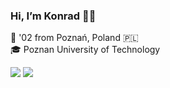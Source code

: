### Hi, I’m Konrad 👋🏼
📌 '02 from Poznań, Poland 🇵🇱 \
🎓 Poznan University of Technology

<img src="https://github-readme-stats.vercel.app/api?username=xKond3i&show_icons=true&theme=github_dark_dimmed"/>
<img src="https://github-readme-stats.vercel.app/api/top-langs/?username=xKond3i&theme=github_dark_dimmed&layout=compact&langs_count=6"/>

<!--
### I'm a Student, self-taught Web Developer and Designer 🎓💻🎨
- 📌 There isn't any special target worth sharing right now
- 💻 I'm obsessed with keeping my code *clean* as hell
- 🎨 I love to illustrate and design too
- 🎬 I also enjoy movies, series and games in my free time
- ☕ I've got 2 best friends while coding - tea and music

📫 You can reach me at:
- E-mail: [ceg.kond.biz@gmail.com](mailto:ceg.kond.biz@gmail.com)
- LinkedIn: [@ceg-konrad](https://www.linkedin.com/in/ceg-konrad/)
-->
